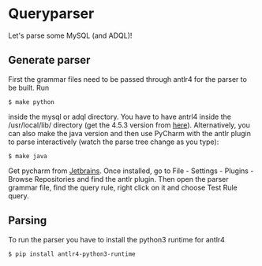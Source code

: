 # Queryparser
Let's parse some MySQL (and ADQL)!

## Generate parser
First the grammar files need to be passed through antlr4 for the
parser to be built. Run
```
$ make python
```
inside the mysql or adql directory. You have to have antrl4 inside the
/usr/local/lib/ directory (get the 4.5.3 version from [here](http://www.antlr.org)).
Alternatively, you can also make the java version and then use PyCharm
with the antlr plugin to parse interactively (watch the parse tree
change as you type):
```
$ make java
```
Get pycharm from [Jetbrains](http://www.jetbrains.com). Once installed, go to
File - Settings - Plugins - Browse Repositories and find the antlr plugin.
Then open the parser grammar file, find the query rule, right click on it and
choose Test Rule query.


## Parsing
To run the parser you have to install the python3 runtime for antlr4
```
$ pip install antlr4-python3-runtime
```
